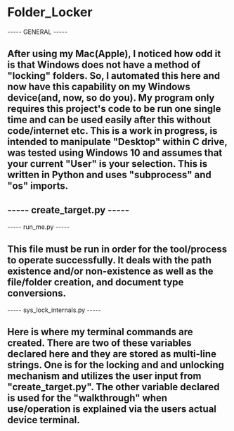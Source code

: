 # Folder_Locker

----- GENERAL -----

After using my Mac(Apple), I noticed how odd it is that Windows does not have a method of "locking" folders. So, I automated this here and now have this capability on my Windows device(and, now, so do you). My program only requires this project's code to be run one single time and can be used easily after this without code/internet etc. This is a work in progress, is intended to manipulate "Desktop" within C drive, was tested using Windows 10 and assumes that your current "User" is your selection. This is written in Python and uses "subprocess" and "os" imports.
-------------------



----- create_target.py -----
----------------------------



----- run_me.py -----

This file must be run in order for the tool/process to operate successfully. It deals with the path existence and/or non-existence as well as the file/folder creation, and document type conversions. 
---------------------

----- sys_lock_internals.py -----

Here is where my terminal commands are created. There are two of these variables declared here and they are stored as multi-line strings. One is for the locking and and unlocking mechanism and utilizes the user input from "create_target.py". The other variable declared is used for the "walkthrough" when use/operation is explained via the users actual device terminal.
---------------------------------
